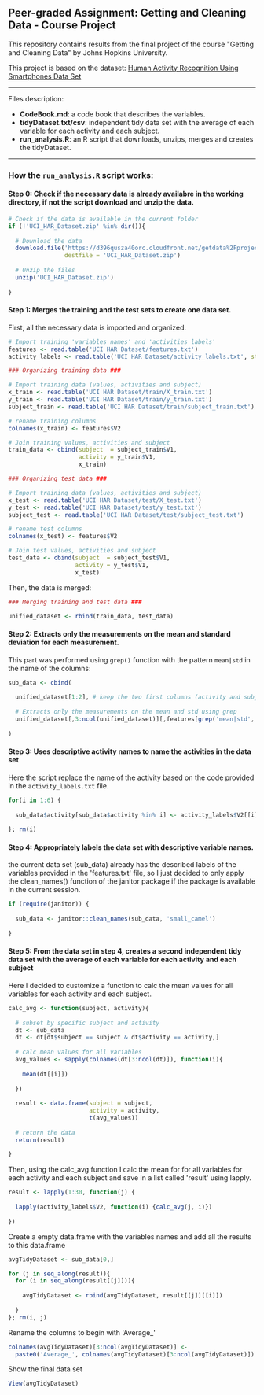 ## Peer-graded Assignment: Getting and Cleaning Data - Course Project

This repository contains results from the final project of the course "Getting and Cleaning Data" by Johns Hopkins University.

This project is based on the dataset: [Human Activity Recognition Using Smartphones Data Set](http://archive.ics.uci.edu/ml/datasets/Human+Activity+Recognition+Using+Smartphones)

---

Files description:

  - **CodeBook.md**: a code book that describes the variables.
  - **tidyDataset.txt/csv**: independent tidy data set with the average of each variable for each activity and each subject.
  - **run_analysis.R**: an R script that downloads, unzips, merges and creates the tidyDataset.
  
---

### **How the `run_analysis.R` script works:**

#### **Step 0**: Check if the necessary data is already availabre in the working directory, if not the script download and unzip the data.
  
```r
# Check if the data is available in the current folder
if (!'UCI_HAR_Dataset.zip' %in% dir()){
  
  # Download the data
  download.file('https://d396qusza40orc.cloudfront.net/getdata%2Fprojectfiles%2FUCI%20HAR%20Dataset.zip',
                destfile = 'UCI_HAR_Dataset.zip')
  
  # Unzip the files
  unzip('UCI_HAR_Dataset.zip')
  
}
```

#### **Step 1**: Merges the training and the test sets to create one data set.
  
First, all the necessary data is imported and organized.
    
```r
# Import training 'variables names' and 'activities labels'
features <- read.table('UCI HAR Dataset/features.txt')
activity_labels <- read.table('UCI HAR Dataset/activity_labels.txt', stringsAsFactors = F)

### Organizing training data ###

# Import training data (values, activities and subject)
x_train <- read.table('UCI HAR Dataset/train/X_train.txt')
y_train <- read.table('UCI HAR Dataset/train/y_train.txt')
subject_train <- read.table('UCI HAR Dataset/train/subject_train.txt')

# rename training columns
colnames(x_train) <- features$V2

# Join training values, activities and subject
train_data <- cbind(subject  = subject_train$V1,
                    activity = y_train$V1,
                    x_train)

### Organizing test data ###

# Import training data (values, activities and subject)
x_test <- read.table('UCI HAR Dataset/test/X_test.txt')
y_test <- read.table('UCI HAR Dataset/test/y_test.txt')
subject_test <- read.table('UCI HAR Dataset/test/subject_test.txt')

# rename test columns
colnames(x_test) <- features$V2

# Join test values, activities and subject
test_data <- cbind(subject  = subject_test$V1,
                   activity = y_test$V1,
                   x_test)
```

Then, the data is merged:

```r
### Merging training and test data ###

unified_dataset <- rbind(train_data, test_data)
```

#### **Step 2**: Extracts only the measurements on the mean and standard  deviation for each measurement.
  
This part was performed using `grep()` function with the pattern `mean|std` in the name of the columns:

```r
sub_data <- cbind(
  
  unified_dataset[1:2], # keep the two first columns (activity and subject)
  
  # Extracts only the measurements on the mean and std using grep
  unified_dataset[,3:ncol(unified_dataset)][,features[grep('mean|std', features$V2),][[1]]]
  
)
```

#### **Step 3**: Uses descriptive activity names to name the activities in the data set

Here the script replace the name of the activity based on the code provided in the `activity_labels.txt` file.

```r
for(i in 1:6) {
  
  sub_data$activity[sub_data$activity %in% i] <- activity_labels$V2[[i]]
  
}; rm(i)
```

#### **Step 4**: Appropriately labels the data set with descriptive variable names.

the current data set (sub_data) already has the
described labels of the variables provided in the
'features.txt' file, so I just decided to only apply
the clean_names() function of the janitor package if
the package is available in the current session.

```r
if (require(janitor)) {
  
  sub_data <- janitor::clean_names(sub_data, 'small_camel')
  
}
```

#### **Step 5**: From the data set in step 4, creates a second independent tidy data set with the average of each variable for each activity and each subject

Here I decided to customize a function to calc the mean
values for all variables for each activity and each subject.

```r
calc_avg <- function(subject, activity){
  
  # subset by specific subject and activity
  dt <- sub_data
  dt <- dt[dt$subject == subject & dt$activity == activity,]
  
  # calc mean values for all variables
  avg_values <- sapply(colnames(dt[3:ncol(dt)]), function(i){
    
    mean(dt[[i]])
    
  })
  
  result <- data.frame(subject = subject,
                       activity = activity,
                       t(avg_values))
  
  # return the data
  return(result)
  
}
```

Then, using the calc_avg function I calc the
mean for for all variables for each activity and each subject
and save in a list called 'result' using lapply.

```r
result <- lapply(1:30, function(j) {
  
  lapply(activity_labels$V2, function(i) {calc_avg(j, i)})
  
})
```

Create a empty data.frame with the variables names and add all the results to this data.frame

```r
avgTidyDataset <- sub_data[0,]

for (j in seq_along(result)){
  for (i in seq_along(result[[j]])){
    
    avgTidyDataset <- rbind(avgTidyDataset, result[[j]][[i]])
    
  }
}; rm(i, j)
```

Rename the columns to begin with 'Average_'

```r
colnames(avgTidyDataset)[3:ncol(avgTidyDataset)] <- 
  paste0('Average_', colnames(avgTidyDataset)[3:ncol(avgTidyDataset)])
```

Show the final data set

```r
View(avgTidyDataset)
```
